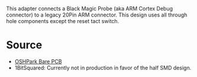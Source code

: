 This adapter connects a Black Magic Probe (aka ARM Cortex Debug connector) to a
legacy 20Pin ARM connector. This design uses all through hole components except
the reset tact switch.

Source
======

 * [OSHPark Bare PCB](https://oshpark.com/shared_projects/qpqrLw2D)
 * 1BitSquared: Currently not in production in favor of the half SMD design.

